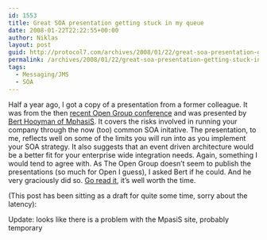 ```yaml
---
id: 1553
title: Great SOA presentation getting stuck in my queue
date: 2008-01-22T22:22:55+00:00
author: Niklas
layout: post
guid: http://protocol7.com/archives/2008/01/22/great-soa-presentation-getting-stuck-in-my-queuesoa-failures/
permalink: /archives/2008/01/22/great-soa-presentation-getting-stuck-in-my-queue/
tags:
  - Messaging/JMS
  - SOA
---
```

<div class='microid-29eca01d3436c7119c06fbf555fe880d875ccae8'>
  <p>
    Half a year ago, I got a copy of a presentation from a former colleague. It was from the then <a href="http://archive.opengroup.org/barcelona2006/index.htm">recent Open Group conference</a> and was presented by <a href="http://archive.opengroup.org/events/q106/hooyman.htm">Bert Hooyman of MphasiS</a>. It covers the risks involved in running your company through the now (too) common SOA initative. The presentation, to me, reflects well on some of the limits you will run into as you implement your SOA strategy. It also suggests that an event driven architecture would be a better fit for your enterprise wide integration needs. Again, something I would tend to agree with. As The Open Group doesn&#8217;t seem to publish the presentations (so much for Open I guess), I asked Bert if he could. And he very graciously did so. <a href="http://www.mphasis.com/pdfs/Early_warning_signs_forSOA_failures.pdf">Go read it</a>, it&#8217;s well worth the time.
  </p>
  
  <p>
    (This post has been sitting as a draft for quite some time, sorry about the latency):
  </p>
  
  <p>
    Update: looks like there is a problem with the MpasiS site, probably temporary
  </p>
</div>